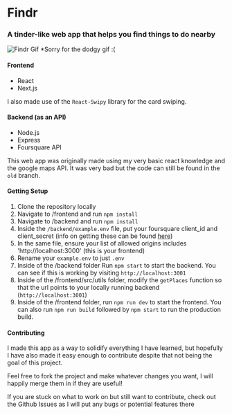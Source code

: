# Findr

### A tinder-like web app that helps you find things to do nearby

![Findr Gif](https://media.giphy.com/media/dB02uIJ5SPSUqJRQfw/giphy.gif)
\*Sorry for the dodgy gif :(

#### Frontend

- React
- Next.js

I also made use of the `React-Swipy` library for the card swiping.

#### Backend (as an API)

- Node.js
- Express
- Foursquare API

This web app was originally made using my very basic react knowledge and the google maps API. It was very bad but the code can still be found in the `old` branch.

#### Getting Setup

1. Clone the repository locally
2. Navigate to /frontend and run `npm install`
3. Navigate to /backend and run `npm install`
4. Inside the `/backend/example.env` file, put your foursquare client_id and client_secret (info on getting these can be found [here](https://developer.foursquare.com/docs/api))
5. In the same file, ensure your list of allowed origins includes 'http://localhost:3000' (this is your frontend)
6. Rename your `example.env` to just `.env`
7. Inside of the /backend folder Run `npm start` to start the backend. You can see if this is working by visiting `http://localhost:3001`
8. Inside of the /frontend/src/utils folder, modify the `getPlaces` function so that the url points to your locally running backend (`http://localhost:3001`)
9. Inside of the /frontend folder, run `npm run dev` to start the frontend. You can also run `npm run build` followed by `npm start` to run the production build.

#### Contributing

I made this app as a way to solidify everything I have learned, but hopefully I have also made it easy enough to contribute despite that not being the goal of this project.

Feel free to fork the project and make whatever changes you want, I will happily merge them in if they are useful!

If you are stuck on what to work on but still want to contribute, check out the Github Issues as I will put any bugs or potential features there
